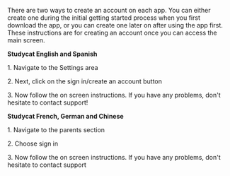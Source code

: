 There are two ways to create an account on each app. You can either create one during the initial getting started process when you first download the app, or you can create one later on after using the app first. These instructions are for creating an account once you can access the main screen.


**Studycat English and Spanish**


1\. Navigate to the Settings area 


2\. Next, click on the sign in/create an account button


3\. Now follow the on screen instructions. If you have any problems, don't hesitate to contact support!


**Studycat French, German and Chinese**


1\. Navigate to the parents section 


2\. Choose sign in


3\. Now follow the on screen instructions. If you have any problems, don't hesitate to contact support

